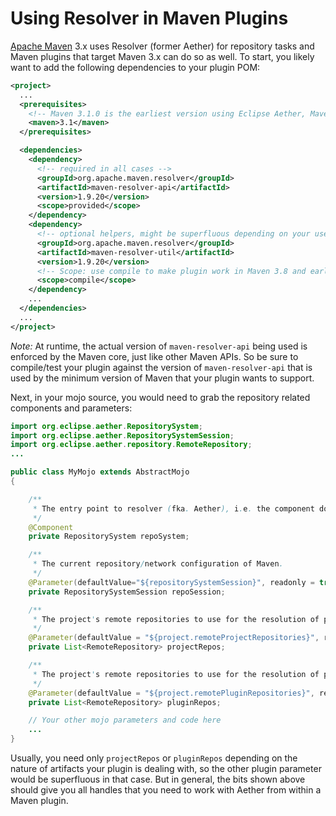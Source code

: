 # Using Resolver in Maven Plugins
<!--
Licensed to the Apache Software Foundation (ASF) under one
or more contributor license agreements.  See the NOTICE file
distributed with this work for additional information
regarding copyright ownership.  The ASF licenses this file
to you under the Apache License, Version 2.0 (the
"License"); you may not use this file except in compliance
with the License.  You may obtain a copy of the License at

    http://www.apache.org/licenses/LICENSE-2.0

Unless required by applicable law or agreed to in writing,
software distributed under the License is distributed on an
"AS IS" BASIS, WITHOUT WARRANTIES OR CONDITIONS OF ANY
KIND, either express or implied.  See the License for the
specific language governing permissions and limitations
under the License.
-->

[Apache Maven](http://maven.apache.org/) 3.x uses Resolver (former Aether) for repository
tasks and Maven plugins that target Maven 3.x can do so as well. To
start, you likely want to add the following dependencies to your plugin
POM:

```xml
<project>
  ...
  <prerequisites>
    <!-- Maven 3.1.0 is the earliest version using Eclipse Aether, Maven 3.0.x uses the incompatible predecessor Sonatype Aether -->
    <maven>3.1</maven>
  </prerequisites>

  <dependencies>
    <dependency>
      <!-- required in all cases -->
      <groupId>org.apache.maven.resolver</groupId>
      <artifactId>maven-resolver-api</artifactId>
      <version>1.9.20</version>
      <scope>provided</scope>
    </dependency>
    <dependency>
      <!-- optional helpers, might be superfluous depending on your use case -->
      <groupId>org.apache.maven.resolver</groupId>
      <artifactId>maven-resolver-util</artifactId>
      <version>1.9.20</version>
      <!-- Scope: use compile to make plugin work in Maven 3.8 and earlier -->
      <scope>compile</scope>
    </dependency>
    ...
  </dependencies>
  ...
</project>
```

*Note:* At runtime, the actual version of `maven-resolver-api` being used is
enforced by the Maven core, just like other Maven APIs. So be sure to
compile/test your plugin against the version of `maven-resolver-api` that is
used by the minimum version of Maven that your plugin wants to support.

Next, in your mojo source, you would need to grab the repository related
components and parameters:

```java
import org.eclipse.aether.RepositorySystem;
import org.eclipse.aether.RepositorySystemSession;
import org.eclipse.aether.repository.RemoteRepository;
...

public class MyMojo extends AbstractMojo
{

    /**
     * The entry point to resolver (fka. Aether), i.e. the component doing all the work.
     */
    @Component
    private RepositorySystem repoSystem;

    /**
     * The current repository/network configuration of Maven.
     */
    @Parameter(defaultValue="${repositorySystemSession}", readonly = true)
    private RepositorySystemSession repoSession;

    /**
     * The project's remote repositories to use for the resolution of project dependencies.
     */
    @Parameter(defaultValue = "${project.remoteProjectRepositories}", readonly = true)
    private List<RemoteRepository> projectRepos;

    /**
     * The project's remote repositories to use for the resolution of plugins and their dependencies.
     */
    @Parameter(defaultValue = "${project.remotePluginRepositories}", readonly = true)
    private List<RemoteRepository> pluginRepos;

    // Your other mojo parameters and code here
    ...
}
```

Usually, you need only `projectRepos` or `pluginRepos` depending on the
nature of artifacts your plugin is dealing with, so the other plugin
parameter would be superfluous in that case. But in general, the bits
shown above should give you all handles that you need to work with
Aether from within a Maven plugin.
